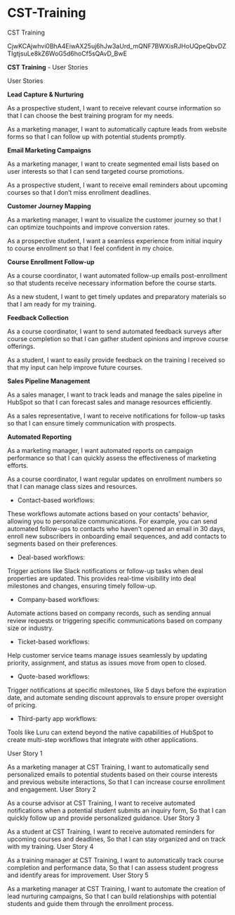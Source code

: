 # CST-Training
CST Training 

CjwKCAjwhvi0BhA4EiwAX25uj6hJw3aUrd_mQNF7BWXisRJHoUQpeQbvDZTIgtjsuLe8kZ6WoG5d6hoCf5sQAvD_BwE



**CST Training**  - User Stories

User Stories

**Lead Capture & Nurturing**

As a prospective student, 
I want to receive relevant course information 
so that I can choose the best training program for my needs.

As a marketing manager, 
I want to automatically capture leads from website forms 
so that I can follow up with potential students promptly.

**Email Marketing Campaigns**

As a marketing manager, 
I want to create segmented email lists based on user interests 
so that I can send targeted course promotions.

As a prospective student, 
I want to receive email reminders about upcoming courses 
so that I don’t miss enrollment deadlines.

**Customer Journey Mapping**

As a marketing manager, 
I want to visualize the customer journey 
so that I can optimize touchpoints and improve conversion rates.

As a prospective student, 
I want a seamless experience from initial inquiry to course enrollment 
so that I feel confident in my choice.

**Course Enrollment Follow-up**

As a course coordinator, 
I want automated follow-up emails post-enrollment 
so that students receive necessary information before the course starts.

As a new student, 
I want to get timely updates and preparatory materials 
so that I am ready for my training.

**Feedback Collection**

As a course coordinator, 
I want to send automated feedback surveys after course completion 
so that I can gather student opinions and improve course offerings.

As a student, 
I want to easily provide feedback on the training I received 
so that my input can help improve future courses.

**Sales Pipeline Management**

As a sales manager, 
I want to track leads and manage the sales pipeline in HubSpot 
so that I can forecast sales and manage resources efficiently.

As a sales representative, 
I want to receive notifications for follow-up tasks
so that I can ensure timely communication with prospects.

**Automated Reporting**

As a marketing manager, 
I want automated reports on campaign performance 
so that I can quickly assess the effectiveness of marketing efforts.

As a course coordinator, 
I want regular updates on enrollment numbers 
so that I can manage class sizes and resources.



* Contact-based workflows:

These workflows automate actions based on your contacts' behavior, allowing you to personalize communications. 
For example, you can send automated follow-ups to contacts who haven't opened an email in 30 days, 
enroll new subscribers in onboarding email sequences, and add contacts to segments based on their preferences. 

* Deal-based workflows:

Trigger actions like Slack notifications or follow-up tasks when deal properties are updated. 
This provides real-time visibility into deal milestones and changes, ensuring timely follow-up. 

* Company-based workflows:

Automate actions based on company records, such as sending annual review requests or triggering 
specific communications based on company size or industry. 

* Ticket-based workflows:

Help customer service teams manage issues seamlessly by updating priority, assignment, 
and status as issues move from open to closed. 

* Quote-based workflows: 

Trigger notifications at specific milestones, 
like 5 days before the expiration date, and automate sending discount approvals to ensure 
proper oversight of pricing. 

* Third-party app workflows: 

Tools like Luru can extend beyond the native capabilities of 
HubSpot to create multi-step workflows that integrate with other applications. 


User Story 1

As a marketing manager at CST Training,
I want to automatically send personalized emails to potential students based on their course interests and previous website interactions,
So that I can increase course enrollment and engagement.
User Story 2

As a course advisor at CST Training,
I want to receive automated notifications when a potential student submits an inquiry form,
So that I can quickly follow up and provide personalized guidance.
User Story 3

As a student at CST Training,
I want to receive automated reminders for upcoming courses and deadlines,
So that I can stay organized and on track with my training.
User Story 4

As a training manager at CST Training,
I want to automatically track course completion and performance data,
So that I can assess student progress and identify areas for improvement.
User Story 5

As a marketing manager at CST Training,
I want to automate the creation of lead nurturing campaigns,
So that I can build relationships with potential students and 
guide them through the enrollment process.